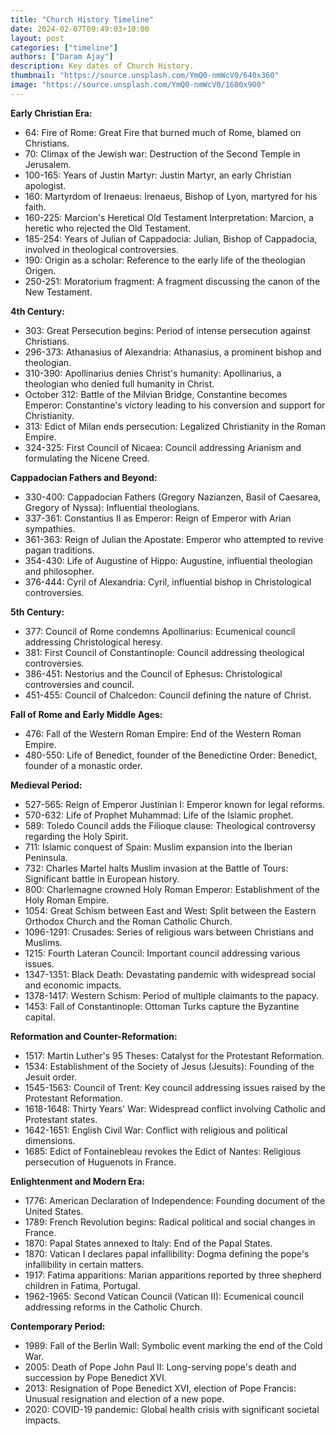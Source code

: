 ```yaml
---
title: "Church History Timeline"
date: 2024-02-07T09:49:03+10:00
layout: post
categories: ["timeline"]
authors: ["Daram Ajay"]
description: Key dates of Church History.
thumbnail: "https://source.unsplash.com/YmQ0-nmWcV0/640x360"
image: "https://source.unsplash.com/YmQ0-nmWcV0/1600x900"
---
```


**Early Christian Era:**

- 64: Fire of Rome: Great Fire that burned much of Rome, blamed on Christians.
- 70: Climax of the Jewish war: Destruction of the Second Temple in Jerusalem.
- 100-165: Years of Justin Martyr: Justin Martyr, an early Christian apologist.
- 160: Martyrdom of Irenaeus: Irenaeus, Bishop of Lyon, martyred for his faith.
- 160-225: Marcion's Heretical Old Testament Interpretation: Marcion, a heretic who rejected the Old Testament.
- 185-254: Years of Julian of Cappadocia: Julian, Bishop of Cappadocia, involved in theological controversies.
- 190: Origin as a scholar: Reference to the early life of the theologian Origen.
- 250-251: Moratorium fragment: A fragment discussing the canon of the New Testament.

**4th Century:**

- 303: Great Persecution begins: Period of intense persecution against Christians.
- 296-373: Athanasius of Alexandria: Athanasius, a prominent bishop and theologian.
- 310-390: Apollinarius denies Christ's humanity: Apollinarius, a theologian who denied full humanity in Christ.
- October 312: Battle of the Milvian Bridge, Constantine becomes Emperor: Constantine's victory leading to his conversion and support for Christianity.
- 313: Edict of Milan ends persecution: Legalized Christianity in the Roman Empire.
- 324-325: First Council of Nicaea: Council addressing Arianism and formulating the Nicene Creed.

**Cappadocian Fathers and Beyond:**

- 330-400: Cappadocian Fathers (Gregory Nazianzen, Basil of Caesarea, Gregory of Nyssa): Influential theologians.
- 337-361: Constantius II as Emperor: Reign of Emperor with Arian sympathies.
- 361-363: Reign of Julian the Apostate: Emperor who attempted to revive pagan traditions.
- 354-430: Life of Augustine of Hippo: Augustine, influential theologian and philosopher.
- 376-444: Cyril of Alexandria: Cyril, influential bishop in Christological controversies.

**5th Century:**

- 377: Council of Rome condemns Apollinarius: Ecumenical council addressing Christological heresy.
- 381: First Council of Constantinople: Council addressing theological controversies.
- 386-451: Nestorius and the Council of Ephesus: Christological controversies and council.
- 451-455: Council of Chalcedon: Council defining the nature of Christ.

**Fall of Rome and Early Middle Ages:**

- 476: Fall of the Western Roman Empire: End of the Western Roman Empire.
- 480-550: Life of Benedict, founder of the Benedictine Order: Benedict, founder of a monastic order.

**Medieval Period:**

- 527-565: Reign of Emperor Justinian I: Emperor known for legal reforms.
- 570-632: Life of Prophet Muhammad: Life of the Islamic prophet.
- 589: Toledo Council adds the Filioque clause: Theological controversy regarding the Holy Spirit.
- 711: Islamic conquest of Spain: Muslim expansion into the Iberian Peninsula.
- 732: Charles Martel halts Muslim invasion at the Battle of Tours: Significant battle in European history.
- 800: Charlemagne crowned Holy Roman Emperor: Establishment of the Holy Roman Empire.
- 1054: Great Schism between East and West: Split between the Eastern Orthodox Church and the Roman Catholic Church.
- 1096-1291: Crusades: Series of religious wars between Christians and Muslims.
- 1215: Fourth Lateran Council: Important council addressing various issues.
- 1347-1351: Black Death: Devastating pandemic with widespread social and economic impacts.
- 1378-1417: Western Schism: Period of multiple claimants to the papacy.
- 1453: Fall of Constantinople: Ottoman Turks capture the Byzantine capital.

**Reformation and Counter-Reformation:**

- 1517: Martin Luther's 95 Theses: Catalyst for the Protestant Reformation.
- 1534: Establishment of the Society of Jesus (Jesuits): Founding of the Jesuit order.
- 1545-1563: Council of Trent: Key council addressing issues raised by the Protestant Reformation.
- 1618-1648: Thirty Years' War: Widespread conflict involving Catholic and Protestant states.
- 1642-1651: English Civil War: Conflict with religious and political dimensions.
- 1685: Edict of Fontainebleau revokes the Edict of Nantes: Religious persecution of Huguenots in France.

**Enlightenment and Modern Era:**

- 1776: American Declaration of Independence: Founding document of the United States.
- 1789: French Revolution begins: Radical political and social changes in France.
- 1870: Papal States annexed to Italy: End of the Papal States.
- 1870: Vatican I declares papal infallibility: Dogma defining the pope's infallibility in certain matters.
- 1917: Fatima apparitions: Marian apparitions reported by three shepherd children in Fatima, Portugal.
- 1962-1965: Second Vatican Council (Vatican II): Ecumenical council addressing reforms in the Catholic Church.

**Contemporary Period:**

- 1989: Fall of the Berlin Wall: Symbolic event marking the end of the Cold War.
- 2005: Death of Pope John Paul II: Long-serving pope's death and succession by Pope Benedict XVI.
- 2013: Resignation of Pope Benedict XVI, election of Pope Francis: Unusual resignation and election of a new pope.
- 2020: COVID-19 pandemic: Global health crisis with significant societal impacts.
